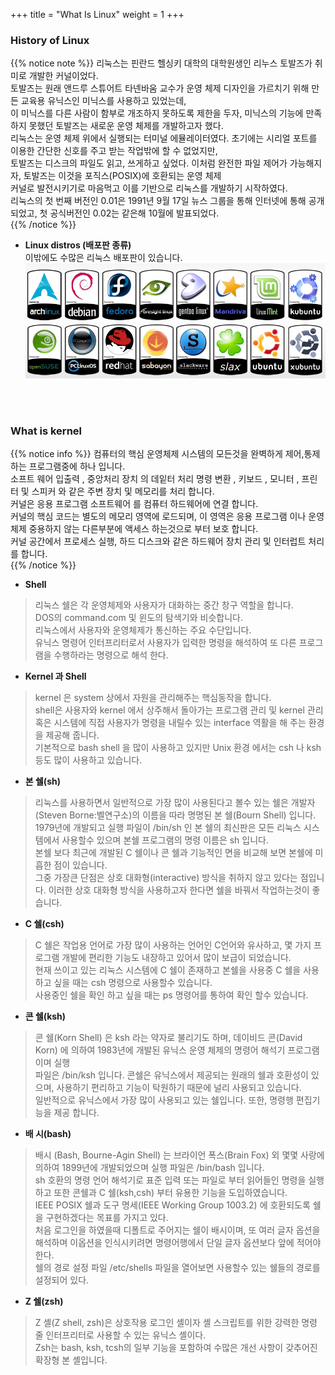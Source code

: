 +++
title = "What Is Linux"
weight = 1
+++


### History of Linux

{{% notice note %}}
리눅스는 핀란드 헬싱키 대학의 대학원생인 리누스 토발즈가 취미로 개발한 커널이었다.  
토발즈는 원래 앤드루 스튜어트 타넨바움 교수가 운영 체제 디자인을 가르치기 위해 만든 교육용 유닉스인 미닉스를 사용하고 있었는데,  
이 미닉스를 다른 사람이 함부로 개조하지 못하도록 제한을 두자, 미닉스의 기능에 만족하지 못했던 토발즈는 새로운 운영 체제를 개발하고자 했다.  
리눅스는 운영 체제 위에서 실행되는 터미널 에뮬레이터였다. 초기에는 시리얼 포트를 이용한 간단한 신호를 주고 받는 작업밖에 할 수 없었지만,  
토발즈는 디스크의 파일도 읽고, 쓰게하고 싶었다. 이처럼 완전한 파일 제어가 가능해지자, 토발즈는 이것을 포직스(POSIX)에 호환되는 운영 체제  
커널로 발전시키기로 마음먹고 이를 기반으로 리눅스를 개발하기 시작하였다.  
리눅스의 첫 번째 버전인 0.01은 1991년 9월 17일 뉴스 그룹을 통해 인터넷에 통해 공개되었고, 첫 공식버전인 0.02는 같은해 10월에 발표되었다.  
{{% /notice %}}


* **Linux distros (배포판 종류)**  
이밖에도 수많은 리눅스 배포판이 있습니다.  
![D1](/linux/linux_tmp/info/D1.png)  

<br></br>

### What is kernel
{{% notice info %}}
컴퓨터의 핵심 운영체제 시스템의 모든것을 완벽하게 제어,통제 하는 프로그램중에 하나 입니다.  
소프트 웨어 입출력 , 중앙처리 장치 의 데잍터 처리 명령 변환 , 키보드 , 모니터 , 프린터 및 스피커 와 같은 주변 장치 및 메모리를 처리 합니다.  
커널은 응용 프로그램 소프트웨어 를 컴퓨터 하드웨어에 연결 합니다.  
커널의 핵심 코드는 별도의 메모리 영역에 로드되며, 이 영역은 응용 프로그램 이나 운영 체제 중용하지 않는 다른부분에 액세스 하는것으로 부터 보호 합니다.  
커널 공간에서 프로세스 실행, 하드 디스크와 같은 하드웨어 장치 관리 및 인터럽트 처리를 합니다.  
{{% /notice %}}


* **Shell**  
> 리눅스 쉘은 각 운영체제와 사용자가 대화하는 중간 창구 역할을 합니다.  
> DOS의 command.com 및 윈도의 탐색기와 비슷합니다.  
> 리눅스에서 사용자와 운영체제가 통신하는 주요 수단입니다.  
> 유닉스 명령어 인터프리터로서 사용자가 입력한 명령을 해석하여 또 다른 프로그램을 수행하라는 명령으로 해석 한다.  


* **Kernel 과 Shell**  
> kernel 은 system 상에서 자원을 관리해주는 핵심동작을 합니다.  
> shell은 사용자와 kernel 에서 상주해서 돌아가는 프로그램 관리 및 kernel 관리 혹은 시스템에 직접 사용자가 명령을 내릴수
> 있는 interface 역활을 해 주는 환경을 제공해 줍니다.  
> 기본적으로 bash shell 을 많이 사용하고 있지만 Unix 환경 에서는 csh 나 ksh 등도 많이 사용하고 있습니다. 


* **본 쉘(sh)**  
> 리눅스를 사용하면서 일반적으로 가장 많이 사용된다고 볼수 있는 쉘은 개발자(Steven Borne:벨연구소)의 이름을 따라 명명된 본 쉘(Bourn Shell) 입니다.  
> 1979년에 개발되고 실행 파일이 /bin/sh 인 본 쉘의 최신판은 모든 리눅스 시스템에서 사용할수 있으며 본쉘 프로그램의 명령 이름은 sh 입니다.  
> 본쉘 보다 최근에 개발된 C 쉘이나 콘 쉘과 기능적인 면을 비교해 보면 본쉘에 미흡한 점이 있습니다.  
> 그중 가장큰 단점은 상호 대화형(interactive) 방식을 취하지 않고 있다는 점입니다. 이러한 상호 대화형 방식을 사용하고자 한다면 쉘을 바꿔서 작업하는것이 좋습니다.  

* **C 쉘(csh)**  
> C 쉘은 작업용 언어로 가장 많이 사용하는 언어인 C언어와 유사하고, 몇 가지 프로그램 개발에 편리한 기능도 내장하고 있어서 많이 보급이 되었습니다.  
> 현재 쓰이고 있는 리눅스 시스템에 C 쉘이 존재하고 본쉘을 사용중 C 쉘을 사용하고 싶을 때는 csh 명령으로 사용할수 있습니다.  
> 사용중인 쉘을 확인 하고 싶을 때는 ps 명령어를 통하여 확인 할수 있습니다.  


* **콘 쉘(ksh)**  
> 콘 쉘(Korn Shell) 은 ksh 라는 약자로 불리기도 하며, 데이비드 콘(David Korn) 에 의하여 1983년에 개발된 유닉스 운영 체제의 명령어 해석기 프로그램이며 실행  
> 파일은 /bin/ksh 입니다. 콘쉘은 유닉스에서 제공되는 원래의 쉘과 호환성이 있으며, 사용하기 편리하고 기능이 탁원하기 때문에 널리 사용되고 있습니다.  
> 일반적으로 유닉스에서 가장 많이 사용되고 있는 쉘입니다. 또한, 명령행 편집기능을 제공 합니다.  

* **배 시(bash)**  
> 배시 (Bash, Bourne-Agin Shell) 는 브라이언 폭스(Brain Fox) 외 몇몇 사랑에 의하여 1899년에 개발되었으며 실행 파일은 /bin/bash 입니다.  
> sh 호환의 명령 언어 해석기로 표준 입력 또는 파일로 부터 읽어들인 명령을 실행하고 또한 콘쉘과 C 쉘(ksh,csh) 부터 유용한 기능을 도입하였습니다.  
> IEEE POSIX 쉘과 도구 명세(IEEE Working Group 1003.2) 에 호환되도록 쉘을 구현하겠다는 목표를 가지고 있다.  
> 처음 로그인을 하였을때 디폴트로 주어지는 쉘이 배시이며, 또 여러 글자 옵션을 해석하며 이옵션을 인식시키려면 명령어행에서 단일 글자 옵션보다 앞에 적어야 한다.  
> 쉘의 경로 설정 파일 /etc/shells 파일을 열어보면 사용할수 있는 쉘들의 경로를 설정되어 있다.  

* **Z 쉘(zsh)**  
> Z 셸(Z shell, zsh)은 상호작용 로그인 셸이자 셸 스크립트를 위한 강력한 명령 줄 인터프리터로 사용할 수 있는 유닉스 셸이다.  
Zsh는 bash, ksh, tcsh의 일부 기능을 포함하여 수많은 개선 사항이 갖추어진 확장형 본 셸입니다.  

<br></br>